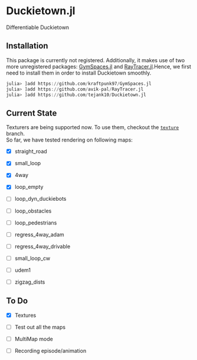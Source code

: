 # Duckietown.jl
Differentiable Duckietown

## Installation
This package is currently not registered. Additionally, it makes use of two more unregistered packages: [GymSpaces.jl](https://github.com/kraftpunk97/GymSpaces.jl) and [RayTracer.jl](https://github.com/avik-pal/RayTracer.jl).Hence, we first need to install them in order to install Duckietown smoothly.
```julia
julia> ]add https://github.com/kraftpunk97/GymSpaces.jl
julia> ]add https://github.com/avik-pal/RayTracer.jl
julia> ]add https://github.com/tejank10/Duckietown.jl
```

## Current State
Texturers are being supported now. To use them, checkout the [`texture`](https://github.com/tejank10/Duckietown.jl/tree/texture) branch.  
So far, we have tested rendering on following maps:  
* [x] straight_road
* [x] small_loop
* [x] 4way
* [x] loop_empty
* [ ] loop_dyn_duckiebots
* [ ] loop_obstacles
* [ ] loop_pedestrians
* [ ] regress_4way_adam
* [ ] regress_4way_drivable
* [ ] small_loop_cw
* [ ] udem1
* [ ] zigzag_dists


## To Do
* [x] Textures
* [ ] Test out all the maps
* [ ] MultiMap mode
* [ ] Recording episode/animation

